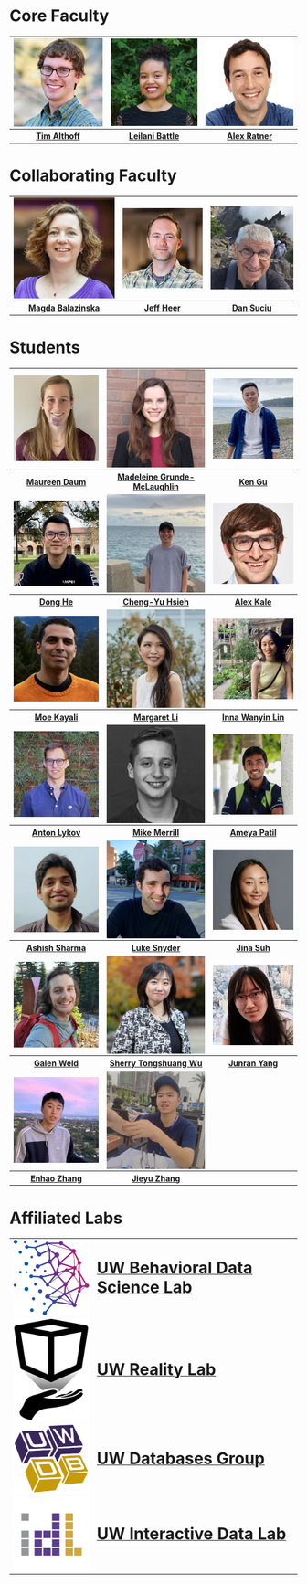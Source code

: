 # Core Faculty

<table>
  <tr>
    <td><img style="display:block;" src="assets/images/faculty/tim.jpg"     width="100%"></td>
    <td><img style="display:block;" src="assets/images/faculty/leilani.jpg" width="100%"></td>
    <td><img style="display:block;" src="assets/images/faculty/alex.jpg"    width="100%"></td>
  </tr>
  <tr>
     <th><a href="https://timalthoff.de/" target="_blank"><b>Tim Althoff</b></a></th>
     <th><a href="https://homes.cs.washington.edu/~leibatt/bio.html" target="_blank"><b>Leilani Battle</b></a></th>
     <th><a href="https://ajratner.github.io/" target="_blank"><b>Alex Ratner</b></a></th>
  </tr>
 </table>

# Collaborating Faculty

<table>
  <tr>
    <td><img style="display:block;" src="assets/images/faculty/magda.jpg" width="100%"></td>
    <td><img style="display:block;" src="assets/images/faculty/jeff.jpg"  width="100%"></td>
    <td><img style="display:block;" src="assets/images/faculty/dan.jpg"   width="100%"></td>
  </tr>
  <tr>
     <th><a href="https://www.cs.washington.edu/people/faculty/magda" target="_blank"><b>Magda Balazinska</b></a></th>
     <th><a href="https://homes.cs.washington.edu/~jheer/" target="_blank"><b>Jeff Heer</b></a></th>
     <th><a href="https://homes.cs.washington.edu/~suciu/" target="_blank"><b>Dan Suciu</b></a></th>
  </tr>
 </table>

# Students

<table>
  <tr>
    <td><img style="display:block;" src="assets/images/students/maureen.jpg" width="100%"></td>
    <td><img style="display:block;" src="assets/images/students/madeleine.jpg" width="100%"></td>
    <td><img style="display:block;" src="assets/images/students/ken.jpg" width="100%"></td>
  </tr>
  <tr>
     <th><a href="https://homes.cs.washington.edu/~mdaum/" target="_blank"><b>Maureen Daum</b></a></th>
     <th><a href="https://madeleinegrunde.github.io/" target="_blank"><b>Madeleine Grunde-McLaughlin</b></a></th>
     <th><a href="https://kenqgu.com/" target="_blank"><b>Ken Gu</b></a></th>
  </tr>
  <tr>
    <td><img style="display:block;" src="assets/images/students/dong.jpg" width="100%"></td>
    <td><img style="display:block;" src="assets/images/students/cheng-yu.jpg" width="100%"></td>
    <td><img style="display:block;" src="assets/images/students/alex.jpg" width="100%"></td>
  </tr>
  <tr>
     <th><a href="https://dongheuw.github.io/" target="_blank"><b>Dong He</b></a></th>
     <th><a href="https://chengyuhsieh.github.io/" target="_blank"><b>Cheng-Yu Hsieh</b></a></th>
     <th><a href="http://students.washington.edu/kalea/" target="_blank"><b>Alex Kale</b></a></th>
  </tr>
  <tr>
    <td><img style="display:block;" src="assets/images/students/moe.jpg" width="100%"></td>
    <td><img style="display:block;" src="assets/images/students/margaret.jpg" width="100%"></td>
    <td><img style="display:block;" src="assets/images/students/inna.jpg" width="100%"></td>
  </tr>
  <tr>
     <th><a href="https://kayali.io" target="_blank"><b>Moe Kayali</b></a></th>
     <th><a href="https://margs.li/" target="_blank"><b>Margaret Li</b></a></th>
     <th><a href="https://innawy.github.io/" target="_blank"><b>Inna Wanyin Lin</b></a></th>
  </tr>
  <tr>
    <td><img style="display:block;" src="assets/images/students/anton.jpg" width="100%"></td>
    <td><img style="display:block;" src="assets/images/students/mike.jpg" width="100%"></td>
    <td><img style="display:block;" src="assets/images/students/ameya.jpg" width="100%"></td>
  </tr>
  <tr>
     <th><a href="https://antonlykov.com" target="_blank"><b>Anton Lykov</b></a></th>
     <th><a href="https://mikemerrill.io/" target="_blank"><b>Mike Merrill</b></a></th>
     <th><a href="https://ameyabp.github.io/" target="_blank"><b>Ameya Patil</b></a></th>
  </tr>
  <tr>
    <td><img style="display:block;" src="assets/images/students/ashish.jpg" width="100%"></td>
    <td><img style="display:block;" src="assets/images/students/luke.jpg"  width="100%"></td>
    <td><img style="display:block;" src="assets/images/students/jina.jpg"   width="100%"></td>
  </tr>
  <tr>
     <th><a href="https://ash-shar.github.io/" target="_blank"><b>Ashish Sharma</b></a></th>
     <th><a href="https://luke-s-snyder.github.io/" target="_blank"><b>Luke Snyder</b></a></th>
     <th><a href="https://www.jinasuh.com/" target="_blank"><b>Jina Suh</b></a></th>
  </tr>
  <tr>
    <td><img style="display:block;" src="assets/images/students/galen.jpg" width="100%"></td>
    <td><img style="display:block;" src="assets/images/students/sherry.jpg"  width="100%"></td>
    <td><img style="display:block;" src="assets/images/students/junran.jpg"   width="100%"></td>
  </tr>
  <tr>
     <th><a href="https://galenweld.com/overview" target="_blank"><b>Galen Weld</b></a></th>
     <th><a href="https://homes.cs.washington.edu/~wtshuang/" target="_blank"><b>Sherry Tongshuang Wu</b></a></th>
     <th><a href="" target="_blank"><b>Junran Yang</b></a></th>
  </tr>
  <tr>
    <td><img style="display:block;" src="assets/images/students/enhao.jpg" width="100%"></td>
    <td><img style="display:block;" src="assets/images/students/jieyu.jpg"  width="100%"></td>
    <td></td>
  </tr>
  <tr>
     <th><a href="https://zhang-eh.github.io/" target="_blank"><b>Enhao Zhang</b></a></th>
     <th><a href="https://jieyuz2.github.io/" target="_blank"><b>Jieyu Zhang</b></a></th>
     <th><a href="" target="_blank"><b></b></a></th>
  </tr>
 </table>


# Affiliated Labs

<table>
  <tr>
    <td><img style="display:block;" src="assets/images/labs/bdata.png" width="200"></td>
    <td><a href="https://bdata.cs.washington.edu/" target="_blank"><b style="font-size:28px;">UW Behavioral Data Science Lab</b></a></td>
  </tr>
    <tr>
    <td><img style="display:block;" src="assets/images/labs/reality.png" width="200"></td>
    <td><a href="https://realitylab.uw.edu/" target="_blank"><b style="font-size:28px;">UW Reality Lab</b></a></td>
  </tr>
    <tr>
    <td><img style="display:block;" src="assets/images/labs/db.png" width="200"></td>
    <td><a href="https://db.cs.washington.edu/" target="_blank"><b style="font-size:28px;">UW Databases Group</b></a></td>
  </tr>
    <tr>
    <td><img style="display:block;" src="assets/images/labs/idl.png" width="200"></td>
    <td><a href="https://idl.cs.washington.edu/" target="_blank"><b style="font-size:28px;">UW Interactive Data Lab</b></a></td>
  </tr>
</table>
